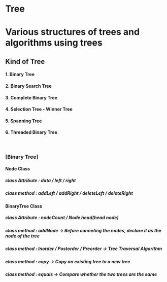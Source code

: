# Tree
<h1>Various structures of trees and algorithms using trees</h1>
<h2>Kind of Tree</h2>
<h4> 1. Binary Tree </h4>
<h4> 2. Binary Search Tree </h4>
<h4> 3. Complete Binary Tree </h4>
<h4> 4. Selection Tree - Winner Tree </h4>
<h4> 5. Spanning Tree </h4>
<h4> 6. Threaded Binary Tree </h4>
<br>
<h3> [Binary Tree] </h3>

<h4> Node Class </h4>
<h5> class Attribute : data / left / right </h5>
<h5> class method : addLeft / addRight / deleteLeft / deleteRight </h5>

<h4> BinaryTree Class </h4>
<h5> class Attribute : nodeCount / Node head(head node) </h5>
<h5> class method : addNode -> Before conneting the nodes, declare it as the node of the tree </h5>
<h5> class method : Inorder / Postorder / Preorder  -> Tree Traversal Algorithm </h5>
<h5> class method : copy -> Copy an existing tree to a new tree </h5>
<h5> class method : equals -> Compare whether the two trees are the same </h5>
